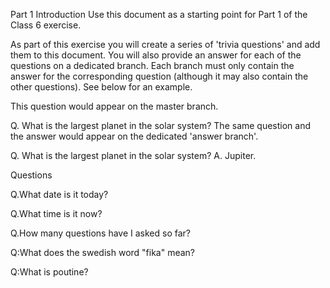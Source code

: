 Part 1 Introduction Use this document as a starting point for Part 1 of the Class 6 exercise.

As part of this exercise you will create a series of 'trivia questions' and add them to this document. You will also provide an answer for each of the questions on a dedicated branch. Each branch must only contain the answer for the corresponding question (although it may also contain the other questions). See below for an example.

This question would appear on the master branch.

Q. What is the largest planet in the solar system? The same question and the answer would appear on the dedicated 'answer branch'.

Q. What is the largest planet in the solar system? A. Jupiter.

Questions

Q.What date is it today?


Q.What time is it now?


Q.How many questions have I asked so far?


Q:What does the swedish word "fika" mean?


Q:What is poutine?